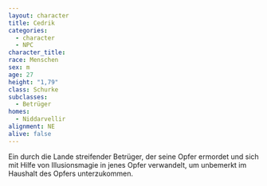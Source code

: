 ```yaml
---
layout: character
title: Cedrik
categories:
  - character
  - NPC
character_title:
race: Menschen
sex: m
age: 27
height: "1,79"
class: Schurke
subclasses:
  - Betrüger
homes:
  - Niddarvellir
alignment: NE
alive: false
---
```


Ein durch die Lande streifender Betrüger, der seine Opfer ermordet und sich mit Hilfe von Illusionsmagie in jenes Opfer
verwandelt, um unbemerkt im Haushalt des Opfers unterzukommen.